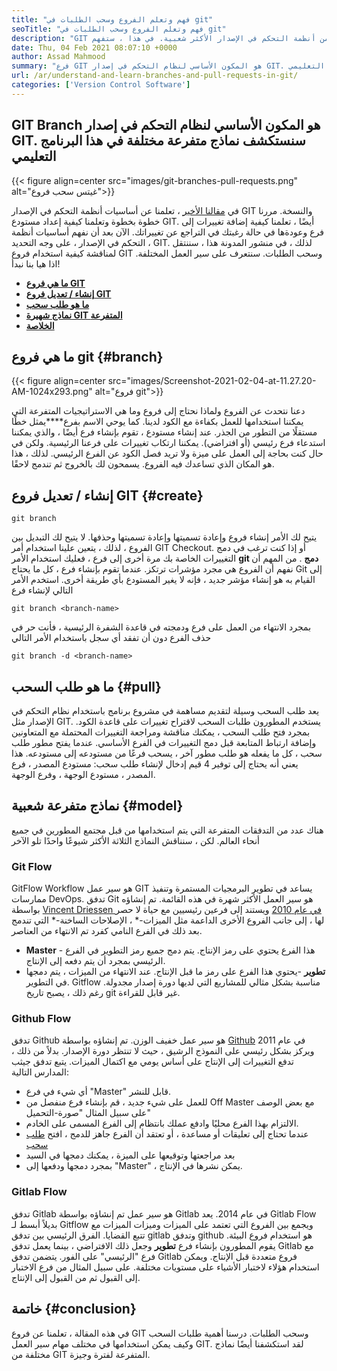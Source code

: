 ```yaml
---
title: "فهم وتعلم الفروع وسحب الطلبات في git" 
seoTitle: "فهم وتعلم الفروع وسحب الطلبات في git" 
description: "GIT هي واحدة من أنظمة التحكم في الإصدار الأكثر شعبية. في هذا ، ستفهم Ewe's Articl كيفية استخدام فروع GIT وسحب الطلبات." 
date: Thu, 04 Feb 2021 08:07:10 +0000
author: Assad Mahmood
summary: "فرع GIT هو المكون الأساسي لنظام التحكم في إصدار GIT. سنستكشف نماذج متفرعة مختلفة في هذا البرنامج التعليمي" 
url: /ar/understand-and-learn-branches-and-pull-requests-in-git/
categories: ['Version Control Software']
---
```


## GIT Branch هو المكون الأساسي لنظام التحكم في إصدار GIT. سنستكشف نماذج متفرعة مختلفة في هذا البرنامج التعليمي

{{< figure align=center src="images/git-branches-pull-requests.png" alt="غيتس سحب فروع">}}

في [مقالنا الأخير][1] ، تعلمنا عن أساسيات أنظمة التحكم في الإصدار GIT والنسخة. مررنا خطوة بخطوة وتعلمنا كيفية إعداد مستودع GIT. أيضًا ، تعلمنا كيفية إضافة تغييرات إلى فرع وعودةها في حالة رغبتك في التراجع عن تغييراتك. الآن بعد أن نفهم أساسيات أنظمة التحكم في الإصدار ، على وجه التحديد ، GIT. لذلك ، في منشور المدونة هذا ، سننتقل لمناقشة كيفية استخدام فروع GIT وسحب الطلبات. سنتعرف على سير العمل المختلفة. اذا هيا بنا نبدأ!
* **[ما هي فروع GIT][2]** 
* **[إنشاء / تعديل فروع GIT][3]** 
* **[ما هو طلب سحب][4]** 
* **[نماذج شهيرة GIT المتفرعة][5]** 
* [ **الخلاصة** ][6]

## ما هي فروع git {#branch}


{{< figure align=center src="images/Screenshot-2021-02-04-at-11.27.20-AM-1024x293.png" alt="فروع git">}}

دعنا نتحدث عن الفروع ولماذا نحتاج إلى فروع وما هي الاستراتيجيات المتفرعة التي يمكننا استخدامها للعمل بكفاءة مع الكود لدينا. كما يوحي الاسم بفرع****يمثل خطًا مستقلًا من التطور من الجذر.
عند إنشاء مستودع ، تقوم بإنشاء فرع أيضًا ، والذي يمكننا استدعاء فرع رئيسي (أو افتراضي). يمكننا ارتكاب تغييرات على فرعنا الرئيسية. ولكن في حال كنت بحاجة إلى العمل على ميزة ولا تريد فصل الكود عن الفرع الرئيسي. لذلك ، هذا هو المكان الذي تساعدك فيه الفروع. يسمحون لك بالخروج ثم تندمج لاحقًا.

## إنشاء / تعديل فروع GIT {#create}

```
git branch
```
يتيح لك الأمر إنشاء فروع وإعادة تسميتها وإعادة تسميتها وحذفها. لا يتيح لك التبديل بين الفروع ، لذلك ، يتعين علينا استخدام أمر GIT Checkout. أو إذا كنت ترغب في دمج التغييرات الخاصة بك مرة أخرى إلى فرع ، فعليك استخدام الأمر **git دمج** .
من المهم أن نفهم أن الفروع هي مجرد مؤشرات ترتكز. عندما تقوم بإنشاء فرع ، كل ما يحتاج Git إلى القيام به هو إنشاء مؤشر جديد ، فإنه لا يغير المستودع بأي طريقة أخرى.
استخدم الأمر التالي لإنشاء فرع
```
git branch <branch-name>
```
بمجرد الانتهاء من العمل على فرع ودمجته في قاعدة الشفرة الرئيسية ، فأنت حر في حذف الفرع دون أن تفقد أي سجل باستخدام الأمر التالي
```
git branch -d <branch-name>
```

## ما هو طلب السحب {#pull}

يعد طلب السحب وسيلة لتقديم مساهمة في مشروع برنامج باستخدام نظام التحكم في الإصدار مثل GIT. يستخدم المطورون طلبات السحب لاقتراح تغييرات على قاعدة الكود. بمجرد فتح طلب السحب ، يمكنك مناقشة ومراجعة التغييرات المحتملة مع المتعاونين وإضافة ارتباط المتابعة قبل دمج التغييرات في الفرع الأساسي.
عندما يفتح مطور طلب سحب ، كل ما يفعله هو طلب مطور آخر ، يسحب فرعًا من مستودعه إلى مستودعه. هذا يعني أنه يحتاج إلى توفير 4 قيم إدخال لإنشاء طلب سحب: مستودع المصدر ، فرع المصدر ، مستودع الوجهة ، وفرع الوجهة.

## نماذج متفرعة شعبية {#model}

هناك عدد من التدفقات المتفرعة التي يتم استخدامها من قبل مجتمع المطورين في جميع أنحاء العالم. لكن ، سنناقش النماذج الثلاثة الأكثر شيوعًا واحدًا تلو الآخر

### Git Flow
GitFlow Workflow هو سير عمل GIT يساعد في تطوير البرمجيات المستمرة وتنفيذ ممارسات DevOps. تدفق Git هو سير العمل الأكثر شهرة في هذه القائمة. تم إنشاؤه بواسطة [Vincent Driessen في عام 2010][7] ويستند إلى فرعين رئيسيين مع حياة لا حصر لها ، إلى جانب الفروع الأخرى الداعمة مثل الميزات-\* ، الإصلاحات الساخنة-\* التي تندمج بعد ذلك في الفرع النامي كفرد تم الانتهاء من العناصر.
* **Master** - هذا الفرع يحتوي على رمز الإنتاج. يتم دمج جميع رمز التطوير في الفرع الرئيسي بمجرد أن يتم دفعه إلى الإنتاج.
* **تطوير** -يحتوي هذا الفرع على رمز ما قبل الإنتاج. عند الانتهاء من الميزات ، يتم دمجها في التطوير.
Gitflow مناسبة بشكل مثالي للمشاريع التي لديها دورة إصدار مجدولة. رغم ذلك ، يصبح تاريخ git غير قابل للقراءة.

### Github Flow
تدفق Github هو سير عمل خفيف الوزن. تم إنشاؤه بواسطة [Github][8] في عام 2011 ويركز بشكل رئيسي على النموذج الرشيق ، حيث لا تنتظر دورة الإصدار. بدلاً من ذلك ، تدفع التغييرات إلى الإنتاج على أساس يومي مع اكتمال الميزات.
يتبع تدفق جيثب المدارس التالية:
  * أي شيء في فرع "Master" قابل للنشر.
  * للعمل على شيء جديد ، قم بإنشاء فرع منفصل من Off Master مع بعض الوصف على سبيل المثال "صورة-التحميل"
  * الالتزام بهذا الفرع محليًا وادفع عملك بانتظام إلى الفرع المسمى على الخادم.
  * عندما تحتاج إلى تعليقات أو مساعدة ، أو تعتقد أن الفرع جاهز للدمج ، افتح [طلب سحب][4]
  * بعد مراجعتها وتوقيعها على الميزة ، يمكنك دمجها في السيد
  * بمجرد دمجها ودفعها إلى "Master" ، يمكن نشرها في الإنتاج.

### Gitlab Flow
تدفق Gitlab هو سير عمل تم إنشاؤه بواسطة Gitlab في عام 2014. يعد Gitlab Flow بديلاً أبسط لـ Gitflow ويجمع بين الفروع التي تعتمد على الميزات وميزات الميزات مع تتبع القضايا. الفرق الرئيسي بين تدفق gitlab وتدفق github هو استخدام فروع البيئة.
يقوم المطورون بإنشاء فرع **تطوير** وجعل ذلك الافتراضي ، بينما يعمل تدفق Gitlab مع فرع "الرئيسي" على الفور. يتضمن تدفق Gitlab فروع متعددة قبل الإنتاج. ويمكن استخدام هؤلاء لاختبار الأشياء على مستويات مختلفة. على سبيل المثال من فرع الاختبار إلى القبول ثم من القبول إلى الإنتاج.

## خاتمة {#conclusion}

في هذه المقالة ، تعلمنا عن فروع GIT وسحب الطلبات. درسنا أهمية طلبات السحب وكيف يمكن استخدامها في مختلف مهام سير العمل GIT. لقد استكشفنا أيضًا نماذج مختلفة من GIT المتفرعة لفترة وجيزة.



[1]: https://blog.containerize.com/2021/01/08/guide-to-version-control-and-source-code-management-using-git/
[2]: #branch
[3]: #create
[4]: #pull
[5]: #model
[6]: #conclusion
[7]: https://nvie.com/posts/a-successful-git-branching-model/
[8]: http://scottchacon.com/2011/08/31/github-flow.html
